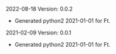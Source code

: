 2022-08-18 Version: 0.0.2
- Generated python2 2021-01-01 for Ft.

2021-02-09 Version: 0.0.1
- Generated python2 2021-01-01 for Ft.

